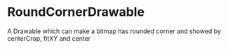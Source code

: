 # RoundCornerDrawable
A Drawable which can make a bitmap has rounded corner and showed by centerCrop, fitXY and center
